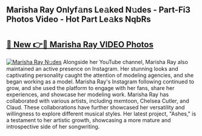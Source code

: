 ## Marisha Ray Onlyf𝚊ns Le𝚊ked N𝚞des - Part-Fi3 Photos Video - Hot Part Le𝚊ks NqbRs

# <h2><a href="http://ac32420.deff.icu/?id=Marisha+Ray">🔗 New 👉🔴 Marisha Ray VIDEO Photos</a></h2>

[![Marisha Ray N𝚞des](https://i.imgur.com/rIISA9y.gif)](http://ac32420.deff.icu/?id=Marisha+Ray)
Alongside her YouTube channel, Marisha Ray also maintained an active presence on Instagram. Her stunning looks and captivating personality caught the attention of modeling agencies, and she began working as a model. Marisha Ray's Instagram following continued to grow, and she used the platform to engage with her fans, share her experiences, and showcase her modeling work. Marisha Ray has collaborated with various artists, including mxmtoon, Chelsea Cutler, and Claud. These collaborations have further showcased her versatility and willingness to explore different musical styles. Her latest project, "Ashes," is a testament to her artistic growth, showcasing a more mature and introspective side of her songwriting.
